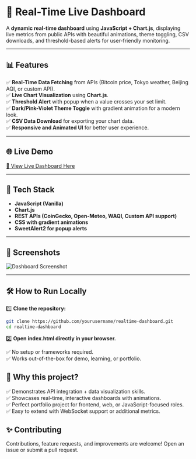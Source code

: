 # 🚀 Real-Time Live Dashboard

A **dynamic real-time dashboard** using **JavaScript + Chart.js**, displaying live metrics from public APIs with beautiful animations, theme toggling, CSV downloads, and threshold-based alerts for user-friendly monitoring.

---

## 📊 Features

✅ **Real-Time Data Fetching** from APIs (Bitcoin price, Tokyo weather, Beijing AQI, or custom API).  
✅ **Live Chart Visualization** using **Chart.js**.  
✅ **Threshold Alert** with popup when a value crosses your set limit.  
✅ **Dark/Pink-Violet Theme Toggle** with gradient animation for a modern look.  
✅ **CSV Data Download** for exporting your chart data.  
✅ **Responsive and Animated UI** for better user experience.

---

## 🌐 Live Demo

[🔗 View Live Dashboard Here](https://aanshies.github.io/Real-Time-Live-Dashboard/) 

---

## 🚀 Tech Stack

- **JavaScript (Vanilla)**
- **Chart.js**
- **REST APIs (CoinGecko, Open-Meteo, WAQI, Custom API support)**
- **CSS with gradient animations**
- **SweetAlert2 for popup alerts**

---

## 📸 Screenshots

![Dashboard Screenshot](https://github.com/user-attachments/assets/6b091513-a8a7-4658-8b6c-033602a9a5f0)


---

## 🛠️ How to Run Locally

1️⃣ **Clone the repository:**

```bash
git clone https://github.com/yourusername/realtime-dashboard.git
cd realtime-dashboard
```
2️⃣ **Open index.html directly in your browser.**

✅ No setup or frameworks required.  
✅ Works out-of-the-box for demo, learning, or portfolio.

## 🎯 Why this project?

✅ Demonstrates API integration + data visualization skills.  
✅ Showcases real-time, interactive dashboards with animations.  
✅ Perfect portfolio project for frontend, web, or JavaScript-focused roles.  
✅ Easy to extend with WebSocket support or additional metrics.


## ✨ Contributing
Contributions, feature requests, and improvements are welcome!
Open an issue or submit a pull request.
